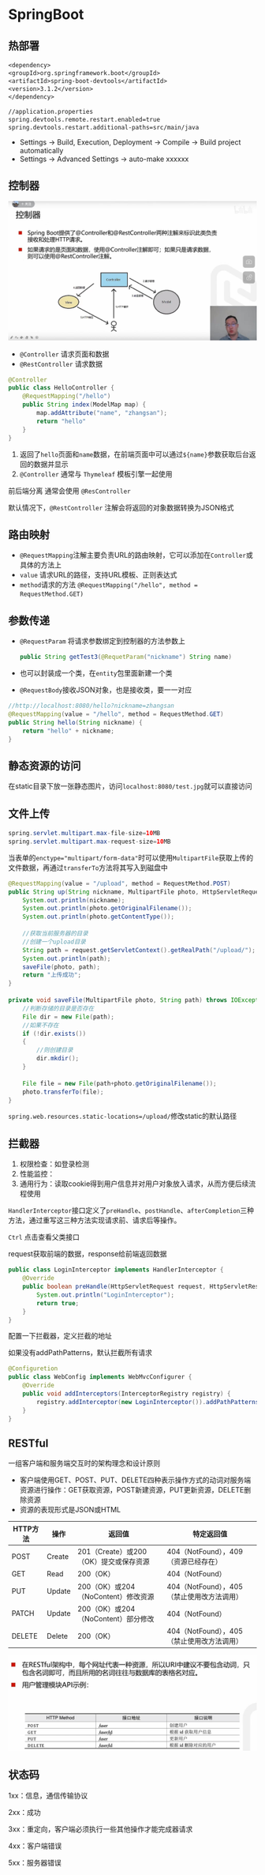 # SpringBoot

## 热部署

```
<dependency>
<groupId>org.springframework.boot</groupId>
<artifactId>spring-boot-devtools</artifactId>
<version>3.1.2</version>
</dependency>
```

```
//application.properties
spring.devtools.remote.restart.enabled=true
spring.devtools.restart.additional-paths=src/main/java
```

* Settings -> Build, Execution, Deployment -> Compile -> Build project automatically
* Settings  -> Advanced Settings -> auto-make xxxxxx

## 控制器

![image-20231202151051746](https://raw.githubusercontent.com/ZhouYixiuuuu/picture/master/imgs/202312031336284.png)

* `@Controller` 请求页面和数据
* `@RestController` 请求数据

```java
@Controller
public class HelloController {
    @RequestMapping("/hello")
    public String index(ModelMap map) {
        map.addAttribute("name", "zhangsan");
        return "hello"
    }
}
```

1. 返回了`hello`页面和`name`数据，在前端页面中可以通过`${name}`参数获取后台返回的数据并显示
2. `@Controller` 通常与 `Thymeleaf` 模板引擎一起使用

前后端分离 通常会使用 `@ResController`

默认情况下，`@RestController` 注解会将返回的对象数据转换为JSON格式

## 路由映射

* `@RequestMapping`注解主要负责URL的路由映射，它可以添加在`Controller`或具体的方法上
* `value` 请求URL的路径，支持URL模板、正则表达式
* `method`请求的方法  `@RequestMapping("/hello", method = RequestMethod.GET)`

## 参数传递

* `@RequestParam` 将请求参数绑定到控制器的方法参数上

  ```java
  public String getTest3(@RequetParam("nickname") String name)
  ```

* 也可以封装成一个类，在`entity`包里面新建一个类

* `@RequestBody`接收JSON对象，也是接收类，要一一对应

```java
//http://localhost:8080/hello?nickname=zhangsan
@RequestMapping(value = "/hello", method = RequestMethod.GET)
public String hello(String nickname) {
    return "hello" + nickname;
}
```

## 静态资源的访问

在static目录下放一张静态图片，访问`localhost:8080/test.jpg`就可以直接访问

## 文件上传

```java
spring.servlet.multipart.max-file-size=10MB
spring.servlet.multipart.max-request-size=10MB
```

当表单的`enctype="multipart/form-data"`时可以使用`MultipartFile`获取上传的文件数据，再通过`transferTo`方法将其写入到磁盘中

```java
@RequestMapping(value = "/upload", method = RequestMethod.POST)
public String up(String nickname, MultipartFile photo, HttpServletRequest request) throws IOException{
    System.out.println(nickname);
    System.out.println(photo.getOriginalFilename());
    System.out.println(photo.getContentType());

    //获取当前服务器的目录
    //创建一个upload目录
    String path = request.getServletContext().getRealPath("/upload/");
    System.out.println(path);
    saveFile(photo, path);
    return "上传成功";
}

private void saveFile(MultipartFile photo, String path) throws IOException {
    //判断存储的目录是否存在
    File dir = new File(path);
    //如果不存在
    if (!dir.exists())
    {
        //则创建目录
        dir.mkdir();
    }

    File file = new File(path+photo.getOriginalFilename());
    photo.transferTo(file);
}
```

`spring.web.resources.static-locations=/upload/`修改static的默认路径

## 拦截器

1. 权限检查：如登录检测
2. 性能监控：
3. 通用行为：读取cookie得到用户信息并对用户对象放入请求，从而方便后续流程使用

`HandlerInterceptor`接口定义了`preHandle`、`postHandle`、`afterCompletion`三种方法，通过重写这三种方法实现请求前、请求后等操作。

`Ctrl` 点击查看父类接口

request获取前端的数据，response给前端返回数据

```java
public class LoginInterceptor implements HandlerInterceptor {
    @Override
    public boolean preHandle(HttpServletRequest request, HttpServletResponse response, Object handler) throws Exception {
        System.out.println("LoginInterceptor");
        return true;
    }
}
```

配置一下拦截器，定义拦截的地址

如果没有addPathPatterns，默认拦截所有请求

```java
@Configuretion
public class WebConfig implements WebMvcConfigurer {
    @Override
    public void addInterceptors(InterceptorRegistry registry) {
        registry.addInterceptor(new LoginInterceptor()).addPathPatterns("/user/**");
    }
}
```

## RESTful

一组客户端和服务端交互时的架构理念和设计原则

* 客户端使用GET、POST、PUT、DELETE四种表示操作方式的动词对服务端资源进行操作：GET获取资源，POST新建资源，PUT更新资源，DELETE删除资源
* 资源的表现形式是JSON或HTML

| HTTP方法 | 操作   | 返回值                                 | 特定返回值                                 |
| -------- | ------ | -------------------------------------- | ------------------------------------------ |
| POST     | Create | 201（Create）或200（OK）提交或保存资源 | 404（NotFound），409（资源已经存在）       |
| GET      | Read   | 200（OK）                              | 404（NotFound）                            |
| PUT      | Update | 200（OK）或204（NoContent）修改资源    | 404（NotFound），405（禁止使用改方法调用） |
| PATCH    | Update | 200（OK）或204（NoContent）部分修改    | 404（NotFound）                            |
| DELETE   | Delete | 200（OK）                              | 404（NotFound），405（禁止使用改方法调用） |

![image-20231202163013052](https://raw.githubusercontent.com/ZhouYixiuuuu/picture/master/imgs/202312031337612.png)



## 状态码

1xx：信息，通信传输协议

2xx：成功

3xx：重定向，客户端必须执行一些其他操作才能完成器请求

4xx：客户端错误

5xx：服务器错误
